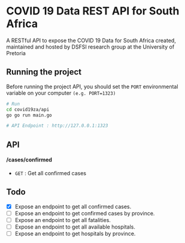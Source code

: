 # COVID 19 Data REST API for South Africa
A RESTful API to expose the COVID 19 Data for South Africa created, maintained and hosted by DSFSI research group at the University of Pretoria

## Running the project

Before running the project API, you should set the `PORT` environmental variable on your computer `(e.g. PORT=1323)`

```bash
# Run
cd covid19za/api
go go run main.go

# API Endpoint : http://127.0.0.1:1323
```

## API

#### /cases/confirmed
* `GET` : Get all confirmed cases

## Todo

- [x] Expose an endpoint to get all confirmed cases.
- [ ] Expose an endpoint to get confirmed cases by province.
- [ ] Expose an endpoint to get all fatalities.
- [ ] Expose an endpoint to get all available hospitals.
- [ ] Expose an endpoint to get hospitals by province.